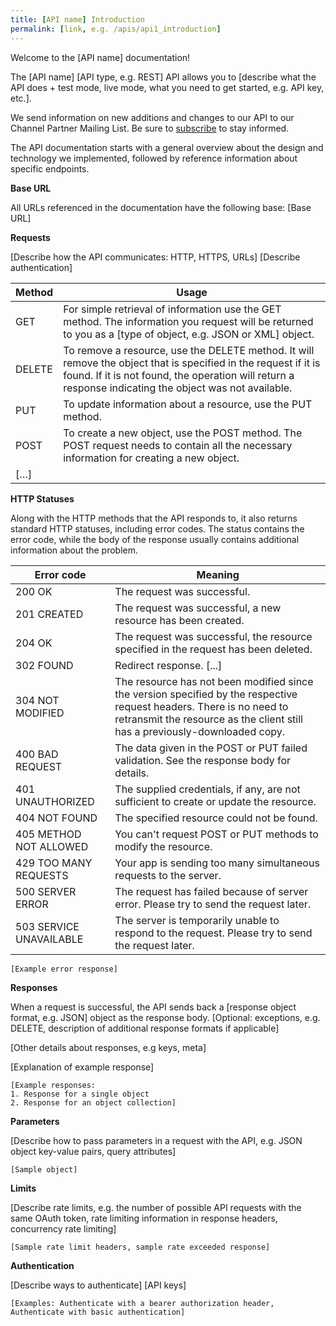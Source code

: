 ```yaml
---
title: [API name] Introduction
permalink: [link, e.g. /apis/api1_introduction]
---
```

Welcome to the [API name] documentation!

The [API name] [API type, e.g. REST] API allows you to [describe what the API does + test mode, live mode, what you need to get started, e.g. API key, etc.].
 
We send information on new additions and changes to our API to our Channel Partner Mailing List. Be sure to [subscribe]() to stay informed.
 
The API documentation starts with a general overview about the design and technology we implemented, followed by reference information about specific endpoints.

**Base URL**

All URLs referenced in the documentation have the following base:
[Base URL]

**Requests**

[Describe how the API communicates: HTTP, HTTPS, URLs]
[Describe authentication]

| Method | Usage |
|--------|---------------------------------------------------------------------------------------------------------------------------------------------------------------------------------------------------------------------------|
| GET | For simple retrieval of information use the GET method. The information you request will be returned to you as a [type of object, e.g. JSON or XML] object. |
| DELETE | To remove a resource, use the DELETE method. It will remove the object that is specified in the request if it is found. If it is not found, the operation will return a response indicating the object was not available. |
| PUT | To update information about a resource, use the PUT method. |
| POST | To create a new object, use the POST method. The POST request needs to contain all the necessary information for creating a new object. |
| […] |  |

**HTTP Statuses** 

Along with the HTTP methods that the API responds to, it also returns standard HTTP statuses, including error codes.
The status contains the error code, while the body of the response usually contains additional information about the problem.

| Error code | Meaning |
|-------------------------|-----------------------------------------------------------------------------------------------------------------------------------------------------------------------------------------------------|
| 200 OK | The request was successful. |
| 201 CREATED | The request was successful, a new resource has been created. |
| 204 OK | The request was successful, the resource specified in the request has been deleted. |
| 302 FOUND | Redirect response. [...] |
| 304 NOT MODIFIED | The resource has not been modified since the version specified by the respective request headers. There is no need to retransmit the resource as the client still has a previously-downloaded copy. |
| 400 BAD REQUEST | The data given in the POST or PUT failed validation. See the response body for details. |
| 401 UNAUTHORIZED | The supplied credentials, if any, are not sufficient to create or update the resource. |
| 404 NOT FOUND | The specified resource could not be found. |
| 405 METHOD NOT ALLOWED | You can't request POST or PUT methods to modify the resource. |
| 429 TOO MANY REQUESTS | Your app is sending too many simultaneous requests to the server. |
| 500 SERVER ERROR | The request has failed because of server error. Please try to send the request later. |
| 503 SERVICE UNAVAILABLE | The server is temporarily unable to respond to the request. Please try to send the request later. |

```
[Example error response]
```

**Responses** 

When a request is successful, the API sends back a [response object format, e.g. JSON] object as the response body. [Optional: exceptions, e.g. DELETE, description of additional response formats if applicable]

[Other details about responses, e.g keys, meta]

[Explanation of example response]

```
[Example responses:
1. Response for a single object
2. Response for an object collection]
```

**Parameters**

[Describe how to pass parameters in a request with the API, e.g. JSON object key-value pairs, query attributes]	

```
[Sample object]	
```

**Limits**

[Describe rate limits, e.g. the number of possible API requests with the same OAuth token, rate limiting information in response headers, concurrency rate limiting]

```
[Sample rate limit headers, sample rate exceeded response]	
```

**Authentication**

[Describe ways to authenticate]
[API keys]

```
[Examples: Authenticate with a bearer authorization header, Authenticate with basic authentication]	
```	
